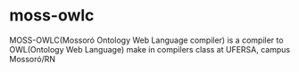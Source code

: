 # moss-owlc
MOSS-OWLC(Mossoró Ontology Web Language compiler) is a compiler to OWL(Ontology Web Language) make in compilers class at UFERSA, campus Mossoró/RN

